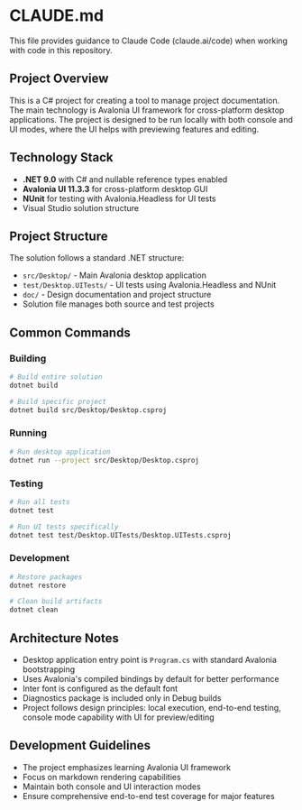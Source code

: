 # CLAUDE.md

This file provides guidance to Claude Code (claude.ai/code) when working with code in this repository.

## Project Overview

This is a C# project for creating a tool to manage project documentation. The main technology is Avalonia UI framework for cross-platform desktop applications. The project is designed to be run locally with both console and UI modes, where the UI helps with previewing features and editing.

## Technology Stack

- **.NET 9.0** with C# and nullable reference types enabled
- **Avalonia UI 11.3.3** for cross-platform desktop GUI
- **NUnit** for testing with Avalonia.Headless for UI tests
- Visual Studio solution structure

## Project Structure

The solution follows a standard .NET structure:
- `src/Desktop/` - Main Avalonia desktop application
- `test/Desktop.UITests/` - UI tests using Avalonia.Headless and NUnit
- `doc/` - Design documentation and project structure
- Solution file manages both source and test projects

## Common Commands

### Building
```bash
# Build entire solution
dotnet build

# Build specific project
dotnet build src/Desktop/Desktop.csproj
```

### Running
```bash
# Run desktop application
dotnet run --project src/Desktop/Desktop.csproj
```

### Testing
```bash
# Run all tests
dotnet test

# Run UI tests specifically
dotnet test test/Desktop.UITests/Desktop.UITests.csproj
```

### Development
```bash
# Restore packages
dotnet restore

# Clean build artifacts
dotnet clean
```

## Architecture Notes

- Desktop application entry point is `Program.cs` with standard Avalonia bootstrapping
- Uses Avalonia's compiled bindings by default for better performance
- Inter font is configured as the default font
- Diagnostics package is included only in Debug builds
- Project follows design principles: local execution, end-to-end testing, console mode capability with UI for preview/editing

## Development Guidelines

- The project emphasizes learning Avalonia UI framework
- Focus on markdown rendering capabilities
- Maintain both console and UI interaction modes
- Ensure comprehensive end-to-end test coverage for major features